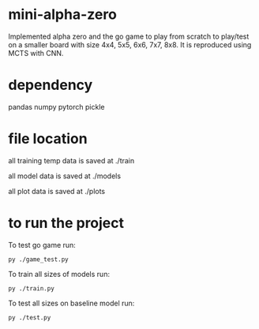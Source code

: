# mini-alpha-zero
Implemented alpha zero and the go game to play from scratch to play/test on a smaller board with size 4x4, 5x5, 6x6, 7x7, 8x8. It is reproduced using MCTS with CNN.

# dependency
pandas
numpy
pytorch
pickle

# file location
all training temp data is saved at ./train

all model data is saved at ./models

all plot data is saved at ./plots

# to run the project
To test go game run:
```console
py ./game_test.py

```
To train all sizes of models run:
```console
py ./train.py
```

To test all sizes on baseline model run:
```console
py ./test.py 
```

